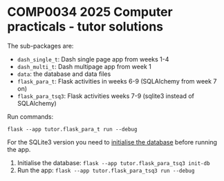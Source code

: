 # COMP0034 2025 Computer practicals - tutor solutions

The sub-packages are:

- `dash_single_t`: Dash single page app from weeks 1-4
- `dash_multi_t`: Dash multipage app from week 1
- `data`: the database and data files
- `flask_para_t`: Flask activities in weeks 6-9 (SQLAlchemy from week 7 on)
- `flask_para_tsq3`: Flask activities weeks 7-9 (sqlite3 instead of SQLAlchemy)

Run commands:

`flask --app tutor.flask_para_t run --debug`

For the SQLite3 version you need
to [initialise the database](https://flask.palletsprojects.com/en/stable/tutorial/database/#initialize-the-database-file)
before running the app.

1. Initialise the database: `flask --app tutor.flask_para_tsq3 init-db`
2. Run the app: `flask --app tutor.flask_para_tsq3 run --debug`
